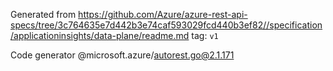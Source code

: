 Generated from https://github.com/Azure/azure-rest-api-specs/tree/3c764635e7d442b3e74caf593029fcd440b3ef82//specification/applicationinsights/data-plane/readme.md tag: `v1`

Code generator @microsoft.azure/autorest.go@2.1.171


